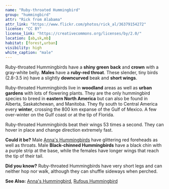 ```yaml
---
name: "Ruby-throated Hummingbird"
group: "hummingbird"
attr: "Rick from Alabama"
attr_link: "https://www.flickr.com/photos/rick_al/36379154272"
license: "CC BY"
license_link: "https://creativecommons.org/licenses/by/2.0/"
location: [ab,sk,mb]
habitat: [forest,urban]
visibility: high
white_caption: "male"
---
```

Ruby-throated Hummingbirds have a **shiny green** **back** and **crown** with a gray-white belly. **Males** have a **ruby-red throat**. These slender, tiny birds (2.8-3.5 in) have a slightly **downcurved** beak and **short wings**.

Ruby-throated Hummingbirds live in **woodland** areas as well as **urban gardens** with lots of flowering plants. They are the only hummingbird species to breed in **eastern North America** but can also be found in Alberta, Saskatchewan, and Manitoba. They fly south to Central America every **winter**, crossing the 800 km expanse of the Gulf of Mexico. A few over-winter on the Gulf coast or at the tip of Florida.

Ruby-throated Hummingbirds beat their wings 53 times a second. They can hover in place and change direction extremely fast.

**Could it be?** Male [Anna's Hummingbirds](/birds/annas/) have glittering red foreheads as well as throats. Male **Black-chinned Hummingbirds** have a black chin with a purple strip at the base, while the females have longer wings that reach the tip of their tail.

**Did you know?** Ruby-throated Hummingbirds have very short legs and can neither hop nor walk, although they can shuffle sideways when perched.

<!-- generated, do not edit -->
**See Also:**
[Anna's Hummingbird](/birds/annas/),
[Rufous Hummingbird](/birds/rufhum/)
